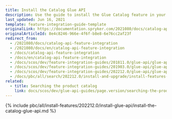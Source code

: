 ```yaml
---
title: Install the Catalog Glue API
description: Use the guide to install the Glue Catalog feature in your project.
last_updated: Jun 16, 2021
template: feature-integration-guide-template
originalLink: https://documentation.spryker.com/2021080/docs/catalog-api-feature-integration
originalArticleId: 8e4c8246-966e-4f6f-b8e8-6e76cc2af23f
redirect_from:
  - /2021080/docs/catalog-api-feature-integration
  - /2021080/docs/en/catalog-api-feature-integration
  - /docs/catalog-api-feature-integration
  - /docs/en/catalog-api-feature-integration
  - /docs/scos/dev/feature-integration-guides/201811.0/glue-api/glue-api-catalog-feature-integration.html
  - /docs/scos/dev/feature-integration-guides/201903.0/glue-api/glue-api-catalog-feature-integration.html
  - /docs/scos/dev/feature-integration-guides/202212.0/glue-api/glue-api-catalog-feature-integration.html
  - /docs/pbc/all/search/202212.0/install-and-upgrade/install-features-and-glue-api/install-the-catalog-glue-api.html
related:
  - title: Searching the product catalog
    link: docs/scos/dev/glue-api-guides/page.version/searching-the-product-catalog.html
---
```


{% include pbc/all/install-features/202212.0/install-glue-api/install-the-catalog-glue-api.md %} <!-- To edit, see /_includes/pbc/all/install-features/202212.0/install-glue-api/install-the-catalog-glue-api.md -->
